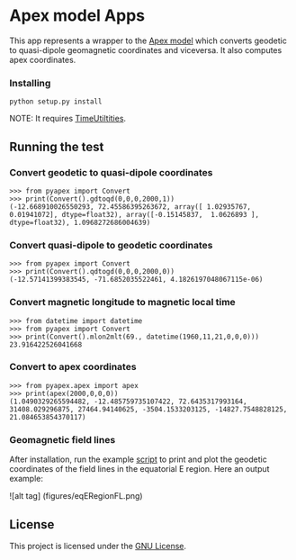 # Apex model Apps

This app represents a wrapper to the [Apex model](http://onlinelibrary.wiley.com/doi/10.1029/2010JA015326/abstract) which converts geodetic to quasi-dipole geomagnetic coordinates and viceversa. It also computes apex coordinates.

### Installing

```
python setup.py install
```

NOTE: It requires [TimeUtiltities](https://github.com/rilma/TimeUtilities).

## Running the test

### Convert geodetic to quasi-dipole coordinates

```
>>> from pyapex import Convert
>>> print(Convert().gdtoqd(0,0,0,2000,1))
(-12.668910026550293, 72.45586395263672, array([ 1.02935767,  0.01941072], dtype=float32), array([-0.15145837,  1.0626893 ], dtype=float32), 1.0968272686004639)
```

### Convert quasi-dipole to geodetic coordinates

```
>>> from pyapex import Convert
>>> print(Convert().qdtogd(0,0,0,2000,0))
(-12.57141399383545, -71.6852035522461, 4.1826197048067115e-06)
```

### Convert magnetic longitude to magnetic local time

```
>>> from datetime import datetime
>>> from pyapex import Convert        
>>> print(Convert().mlon2mlt(69., datetime(1960,11,21,0,0,0)))
23.916422526041668
```

### Convert to apex coordinates

```
>>> from pyapex.apex import apex
>>> print(apex(2000,0,0,0))
(1.0490329265594482, -12.485759735107422, 72.6435317993164, 31408.029296875, 27464.94140625, -3504.1533203125, -14827.7548828125, 21.084653854370117)
```

### Geomagnetic field lines
After installation, run the example [script](examples/example_pyapex.py) to print and plot the geodetic coordinates of the field lines in the equatorial E region. Here an output example:

![alt tag] (figures/eqERegionFL.png)

## License

This project is licensed under the [GNU License](LICENSE).

